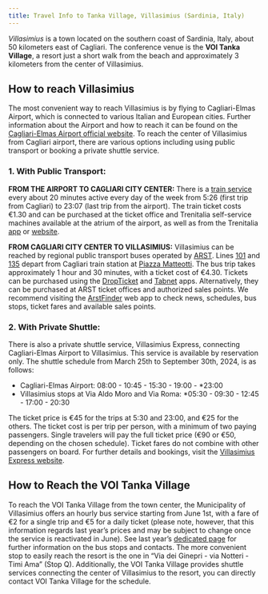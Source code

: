 ```yaml
---
title: Travel Info to Tanka Village, Villasimius (Sardinia, Italy)
---
```


*Villasimius* is a town located on the southern coast of Sardinia, Italy, about 50 kilometers east of Cagliari. 
The conference venue is the **VOI Tanka Village**, a resort just a short walk from the beach and approximately 3 kilometers from the center of Villasimius.

## How to reach Villasimius
The most convenient way to reach Villasimius is by flying to Cagliari-Elmas Airport, which is connected to various Italian and European cities. Further information about the Airport and how to reach it can be found on the [Cagliari-Elmas Airport official website](https://www.cagliari-airport.com/).
To reach the center of Villasimius from Cagliari airport, there are various options including using public transport or booking a private shuttle service.

### 1. With Public Transport:

**FROM THE AIRPORT TO CAGLIARI CITY CENTER:**
	There is a [train service](https://www.trenitalia.com/it/informazioni/aeroporto_elmas_dicagliari.html) every about 20 minutes active every day of the week from 5:26 (first trip from Cagliari) to 23:07 (last trip from the airport).
The train ticket costs €1.30 and can be purchased at the ticket office and Trenitalia self-service machines available at the atrium of the airport, as well as from the Trenitalia [app](https://play.google.com/store/apps/details?id=com.lynxspa.prontotreno) or [website](https://www.trenitalia.com/it/treni_regionali.html?). 

**FROM CAGLIARI CITY CENTER TO VILLASIMIUS:**
	Villasimius can be reached by regional public transport buses operated by [ARST](https://www.arst.sardegna.it/).  Lines [101](https://app.arstspa.it/quadri/101.html) and [135](https://app.arstspa.it/quadri/135.html) depart from Cagliari train station at [Piazza Matteotti](https://www.google.it/maps/place/Autostazione+ARST+di+Cagliari/@39.2148286,9.1065868,16z/data=!3m1!4b1!4m6!3m5!1s0x12e7340702afb3d5:0x3d221a932080aa7a!8m2!3d39.2148245!4d9.1091617!16s%2Fg%2F11gdgcm5fn?entry=ttu).
The bus trip takes approximately 1 hour and 30 minutes, with a ticket cost of €4.30.  Tickets can be purchased using the [DropTicket](https://www.arst.sardegna.it/acquista-online/app-dropticket/) and [Tabnet](https://play.google.com/store/apps/details?id=parking.Android&hl=it&gl=US) apps. Alternatively, they can be purchased at ARST ticket offices and authorized sales points. We recommend visiting the [ArstFinder](https://www.orariarst.it/it) web app to check news, schedules, bus stops, ticket fares and available sales points. 

###  2. With Private Shuttle:
There is also a private shuttle service, Villasimius Express, connecting Cagliari-Elmas Airport to Villasimius. This service is available by reservation only. The shuttle schedule from March 25th to September 30th, 2024, is as follows:

 - Cagliari-Elmas Airport: 08:00 - 10:45 - 15:30 - 19:00 - *23:00
 - Villasimius stops at Via Aldo Moro and Via Roma: *05:30 - 09:30 - 12:45 - 17:00 - 20:30

The ticket price is €45 for the trips at 5:30 and 23:00, and €25 for the others. The ticket cost is per trip per person, with a minimum of two paying passengers. Single travelers will pay the full ticket price (€90 or €50, depending on the chosen schedule). Ticket fares do not combine with other passengers on board.
For further details and bookings, visit the [Villasimius Express website](https://www.villasimiusexpress.it/).

## How to Reach the VOI Tanka Village
To reach the VOI Tanka Village from the town center, the Municipality of Villasimius offers an hourly bus service starting from June 1st, with a fare of €2 for a single trip and €5 for a daily ticket (please note, however, that this information regards last year’s prices and may be subject to change once the service is reactivated in June). 
See last year’s [dedicated page](https://www.comune.villasimius.ca.it/villasimius/po/mostra_news.php?id=746&area=H) for further information on the bus stops and contacts. 
The more convenient stop to easily reach the resort is the one in “Via dei Ginepri - via Notteri - Timi Ama” (Stop Q).
Additionally, the VOI Tanka Village provides shuttle services connecting the center of Villasimius to the resort, you can directly contact VOI Tanka Village for the schedule. 
